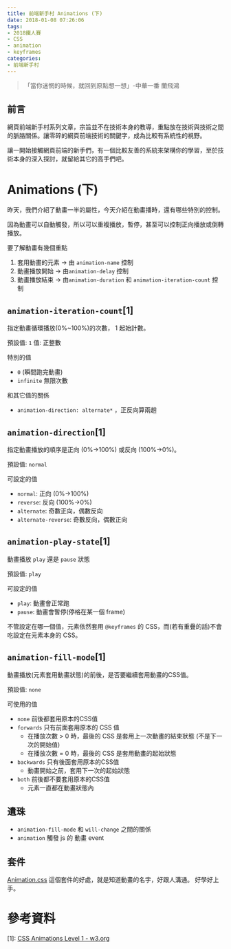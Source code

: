 ```yaml
---
title: 前端新手村 Animations (下)
date: 2018-01-08 07:26:06
tags:
- 2018鐵人賽
- CSS
- animation
- keyframes
categories: 
- 前端新手村
---
```

> 「當你迷惘的時候，就回到原點想一想」-中華一番 蘭飛鴻

## 前言

網頁前端新手村系列文章，宗旨並不在技術本身的教導，重點放在技術與技術之間的脈胳關係。讓零碎的網頁前端技術的關鍵字，成為比較有系統性的視野。

讓一開始接觸網頁前端的新手們，有一個比較友善的系統來架構你的學習，至於技術本身的深入探討，就留給其它的高手們吧。

# Animations (下)

昨天，我們介紹了動畫一半的屬性，今天介紹在動畫播時，還有哪些特別的控制。

因為動畫可以自動觸發，所以可以重複播放，暫停，甚至可以控制正向播放或倒轉播放。

要了解動畫有幾個重點
1. 套用動畫的元素 → 由 `animation-name` 控制
2. 動畫播放開始 → 由`animation-delay` 控制
3. 動畫播放結束 → 由`animation-duration` 和 `animation-iteration-count` 控制

## `animation-iteration-count`[1]

指定動畫循環播放(0%~100%)的次數， 1 起始計數。

預設值: `1`
值: 正整數

特別的值
- `0` (瞬間跑完動畫)
- `infinite` 無限次數

和其它值的關係
- `animation-direction: alternate*` ，正反向算兩趟

## `animation-direction`[1]

指定動畫播放的順序是正向 (0%→100%) 或反向 (100%→0%)。

預設值: `normal`

可設定的值
- `normal`: 正向 (0%→100%)
- `reverse`: 反向 (100%→0%)
- `alternate`: 奇數正向，偶數反向
- `alternate-reverse`: 奇數反向，偶數正向

## `animation-play-state`[1]

動畫播放 `play` 還是 `pause` 狀態

預設值: `play`

可設定的值
- `play`: 動畫會正常跑
- `pause`: 動畫會暫停(停格在某一個 frame)

不管設定在哪一個值，元素依然套用 `@keyframes` 的 CSS，而(若有重疊的話)不會吃設定在元素本身的 CSS。

## `animation-fill-mode`[1]

動畫播放(元素套用動畫狀態)的前後，是否要繼續套用動畫的CSS值。

預設值: `none`

可使用的值
- `none` 前後都套用原本的CSS值
- `forwards` 只有前面套用原本的 CSS 值
    - 在播放次數 > 0 時，最後的 CSS 是套用上一次動畫的結束狀態 (不是下一次的開始值)
    - 在播放次數 = 0 時，最後的 CSS 是套用動畫的起始狀態
- `backwards` 只有後面套用原本的CSS值
    - 動畫開始之前，套用下一次的起始狀態
- `both` 前後都不要套用原本的CSS值
    - 元素一直都在動畫狀態內

## 遺珠
- `animation-fill-mode` 和 `will-change` 之間的關係
- `animation` 觸發 js 的 動畫 event

## 套件

[Animation.css](https://daneden.github.io/animate.css/)
這個套件的好處，就是知道動畫的名字，好跟人溝通。
好學好上手。

# 參考資料

[1]: [CSS Animations Level 1 - w3.org](https://www.w3.org/TR/CSS-animations-1/)
